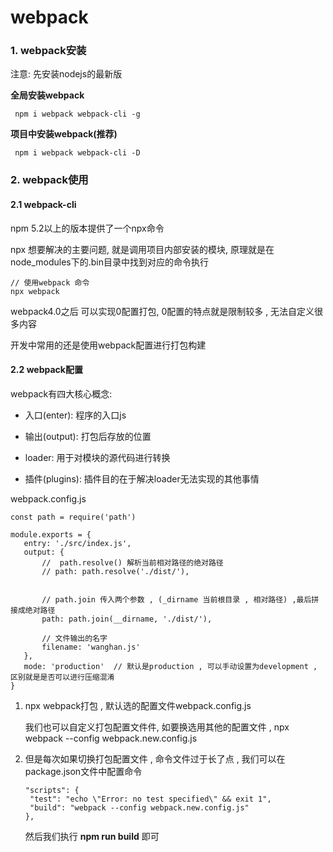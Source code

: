 # webpack

### 1. webpack安装

注意: 先安装nodejs的最新版

   **全局安装webpack**
   ```
    npm i webpack webpack-cli -g
   ```
   
   **项目中安装webpack(推荐)**
   ```
    npm i webpack webpack-cli -D
   ```
   
### 2. webpack使用
   
#### 2.1 webpack-cli
   
npm 5.2以上的版本提供了一个npx命令

npx 想要解决的主要问题, 就是调用项目内部安装的模块, 原理就是在node_modules下的.bin目录中找到对应的命令执行
   ```
   // 使用webpack 命令
   npx webpack
   ```
webpack4.0之后 可以实现0配置打包, 0配置的特点就是限制较多 , 无法自定义很多内容 

开发中常用的还是使用webpack配置进行打包构建

#### 2.2 webpack配置

webpack有四大核心概念: 

 + 入口(enter): 程序的入口js
 
 + 输出(output): 打包后存放的位置
 
 + loader: 用于对模块的源代码进行转换
 
 + 插件(plugins): 插件目的在于解决loader无法实现的其他事情
 
 webpack.config.js
 ```
 const path = require('path')

module.exports = {
    entry: './src/index.js',
    output: {
        //  path.resolve() 解析当前相对路径的绝对路径
        // path: path.resolve('./dist/'),


        // path.join 传入两个参数 , (_dirname 当前根目录 , 相对路径) ,最后拼接成绝对路径
        path: path.join(__dirname, './dist/'),

        // 文件输出的名字
        filename: 'wanghan.js'
    },
    mode: 'production'  // 默认是production , 可以手动设置为development , 区别就是是否可以进行压缩混淆
}

 ```
 
1. npx webpack打包 , 默认选的配置文件webpack.config.js

   我们也可以自定义打包配置文件件,  如要换选用其他的配置文件 , npx webpack --config webpack.new.config.js
   
2. 但是每次如果切换打包配置文件 , 命令文件过于长了点 , 我们可以在package.json文件中配置命令

   ```
   "scripts": {
    "test": "echo \"Error: no test specified\" && exit 1",
    "build": "webpack --config webpack.new.config.js"
   },
   ```
   
   然后我们执行 **npm run build** 即可























